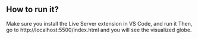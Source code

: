 ## How to run it?
Make sure you install the Live Server extension in VS Code, and run it
Then, go to http://localhost:5500/index.html and you will see the visualized globe.